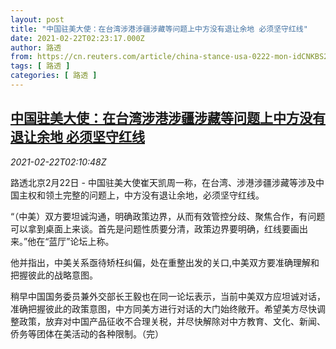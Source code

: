 ```yaml
---
layout: post
title: "中国驻美大使：在台湾涉港涉疆涉藏等问题上中方没有退让余地 必须坚守红线"
date: 2021-02-22T02:23:17.000Z
author: 路透
from: https://cn.reuters.com/article/china-stance-usa-0222-mon-idCNKBS2AM05L
tags: [ 路透 ]
categories: [ 路透 ]
---
```

<!--1613960597000-->
[中国驻美大使：在台湾涉港涉疆涉藏等问题上中方没有退让余地 必须坚守红线](https://cn.reuters.com/article/china-stance-usa-0222-mon-idCNKBS2AM05L)
------

<div>
<div><i>2021-02-22T02:10:48Z</i></div><p>路透北京2月22日 - 中国驻美大使崔天凯周一称，在台湾、涉港涉疆涉藏等涉及中国主权和领土完整的问题上，中方没有退让余地，必须坚守红线。</p><p>“（中美）双方要坦诚沟通，明确政策边界，从而有效管控分歧、聚焦合作，有问题可以拿到桌面上来谈。首先是问题性质要分清，政策边界要明确，红线要画出来。”他在“蓝厅”论坛上称。</p><p>他并指出，中美关系亟待矫枉纠偏，处在重整出发的关口,中美双方要准确理解和把握彼此的战略意图。</p><p>稍早中国国务委员兼外交部长王毅也在同一论坛表示，当前中美双方应坦诚对话，准确把握彼此的政策意图，中方同美方进行对话的大门始终敞开。希望美方尽快调整政策，放弃对中国产品征收不合理关税，并尽快解除对中方教育、文化、新闻、侨务等团体在美活动的各种限制。（完）</p>
</div>
